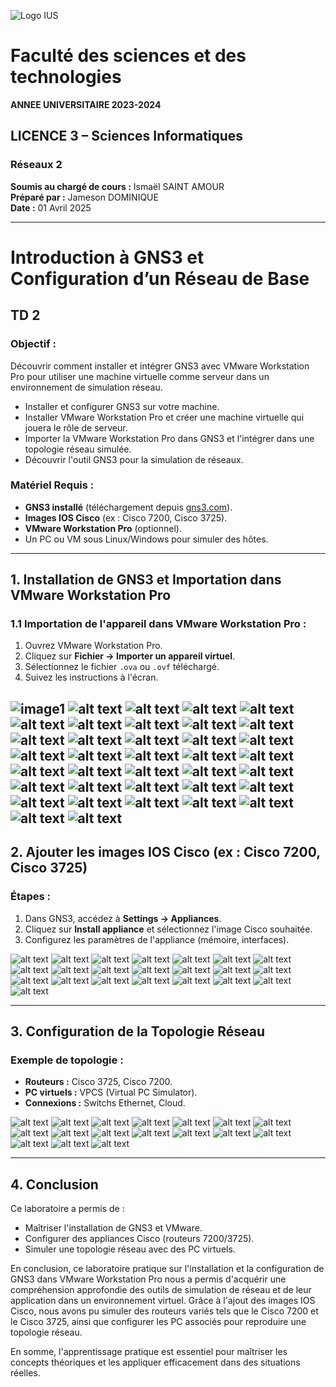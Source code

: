 ![Logo IUS](image.png)
# Faculté des sciences et des technologies  
**ANNEE UNIVERSITAIRE 2023-2024**

## LICENCE 3 – Sciences Informatiques  
### Réseaux 2  
**Soumis au chargé de cours :** Ismaël SAINT AMOUR  
**Préparé par :** Jameson DOMINIQUE  
**Date :** 01 Avril 2025  


---

# Introduction à GNS3 et Configuration d’un Réseau de Base  
## TD 2  

### Objectif :  
Découvrir comment installer et intégrer GNS3 avec VMware Workstation Pro pour utiliser une machine virtuelle comme serveur dans un environnement de simulation réseau.
- Installer et configurer GNS3 sur votre machine.  
- Installer VMware Workstation Pro et créer une machine virtuelle qui jouera le rôle de serveur.  
- Importer la VMware Workstation Pro dans GNS3 et l'intégrer dans une topologie réseau simulée.  
- Découvrir l'outil GNS3 pour la simulation de réseaux.  

### Matériel Requis :  
- **GNS3 installé** (téléchargement depuis [gns3.com](https://www.gns3.com)).  
- **Images IOS Cisco** (ex : Cisco 7200, Cisco 3725).  
- **VMware Workstation Pro** (optionnel).  
- Un PC ou VM sous Linux/Windows pour simuler des hôtes.  

---

## 1. Installation de GNS3 et Importation dans VMware Workstation Pro  

### 1.1 Importation de l'appareil dans VMware Workstation Pro :  
1. Ouvrez VMware Workstation Pro.  
2. Cliquez sur **Fichier → Importer un appareil virtuel**.  
3. Sélectionnez le fichier `.ova` ou `.ovf` téléchargé.  
4. Suivez les instructions à l'écran.  

![image1](<Screenshot (1).png>)
 ![alt text](<Screenshot (2).png>) ![alt text](<Screenshot (3).png>) ![alt text](<Screenshot (4).png>) ![alt text](<Screenshot (5).png>) ![alt text](<Screenshot (6).png>) ![alt text](<Screenshot (7).png>) ![alt text](<Screenshot (8).png>) ![alt text](<Screenshot (9).png>) ![alt text](<Screenshot (10).png>) ![alt text](<Screenshot (11).png>) ![alt text](<Screenshot (12).png>) ![alt text](<Screenshot (13).png>) ![alt text](<Screenshot (14).png>) ![alt text](<Screenshot (15).png>) ![alt text](<Screenshot (16).png>) ![alt text](<Screenshot (17).png>) ![alt text](<Screenshot (18).png>) ![alt text](<Screenshot (19).png>) ![alt text](<Screenshot (20).png>) ![alt text](<Screenshot (21).png>) ![alt text](<Screenshot (22).png>) ![alt text](<Screenshot (23).png>) ![alt text](<Screenshot (24).png>) ![alt text](<Screenshot (25).png>) ![alt text](<Screenshot (26).png>) ![alt text](<Screenshot (27).png>) ![alt text](<Screenshot (28).png>) ![alt text](<Screenshot (29).png>) ![alt text](<Screenshot (30).png>) ![alt text](<Screenshot (31).png>) ![alt text](<Screenshot (32).png>) ![alt text](<Screenshot (33).png>) ![alt text](<Screenshot (34).png>) ![alt text](<Screenshot (35).png>) ![alt text](<Screenshot (36).png>) ![alt text](<Screenshot (37).png>)
---

## 2. Ajouter les images IOS Cisco (ex : Cisco 7200, Cisco 3725)  

### Étapes :  
1. Dans GNS3, accédez à **Settings → Appliances**.  
2. Cliquez sur **Install appliance** et sélectionnez l'image Cisco souhaitée.  
3. Configurez les paramètres de l'appliance (mémoire, interfaces).  

  ![alt text](<Screenshot (38).png>) ![alt text](<Screenshot (39).png>) ![alt text](<Screenshot (40).png>) ![alt text](<Screenshot (41).png>) ![alt text](<Screenshot (42).png>) ![alt text](<Screenshot (43).png>) ![alt text](<Screenshot (44).png>) ![alt text](<Screenshot (45).png>) ![alt text](<Screenshot (46).png>) ![alt text](<Screenshot (47).png>) ![alt text](<Screenshot (48).png>) ![alt text](<Screenshot (49).png>) ![alt text](<Screenshot (50).png>) ![alt text](<Screenshot (51).png>) ![alt text](<Screenshot (52).png>) ![alt text](<Screenshot (53).png>) ![alt text](<Screenshot (54).png>) ![alt text](<Screenshot (55).png>) ![alt text](<Screenshot (56).png>) ![alt text](<Screenshot (57).png>) ![alt text](<Screenshot (58).png>) ![alt text](<Screenshot (59).png>)

---

## 3. Configuration de la Topologie Réseau  

### Exemple de topologie :  
- **Routeurs :** Cisco 3725, Cisco 7200.  
- **PC virtuels :** VPCS (Virtual PC Simulator).  
- **Connexions :** Switchs Ethernet, Cloud.  

 ![alt text](<Screenshot (60).png>) ![alt text](<Screenshot (61).png>) ![alt text](<Screenshot (62).png>) ![alt text](<Screenshot (63).png>) ![alt text](<Screenshot (64).png>) ![alt text](<Screenshot (65).png>) ![alt text](<Screenshot (66).png>) ![alt text](<Screenshot (67).png>) ![alt text](<Screenshot (68).png>) ![alt text](<Screenshot (69).png>) ![alt text](<Screenshot (70).png>) ![alt text](<Screenshot (71).png>) ![alt text](<Screenshot (72).png>) ![alt text](<Screenshot (73).png>) ![alt text](<Screenshot (74).png>) ![alt text](<Screenshot (75).png>) ![alt text](<Screenshot (76).png>)

---

## 4. Conclusion  
Ce laboratoire a permis de :  
- Maîtriser l'installation de GNS3 et VMware.  
- Configurer des appliances Cisco (routeurs 7200/3725).  
- Simuler une topologie réseau avec des PC virtuels.  

En conclusion, ce laboratoire pratique sur l'installation et la configuration de GNS3 dans VMware Workstation Pro nous a permis d'acquérir une compréhension approfondie des outils de simulation de réseau et de leur application dans un environnement virtuel. Grâce à l'ajout des images IOS Cisco, nous avons pu simuler des routeurs variés tels que le Cisco 7200 et le Cisco 3725, ainsi que configurer les PC associés pour reproduire une topologie réseau. 

En somme, l'apprentissage pratique est essentiel pour maîtriser les concepts théoriques et les appliquer efficacement dans des situations réelles.


